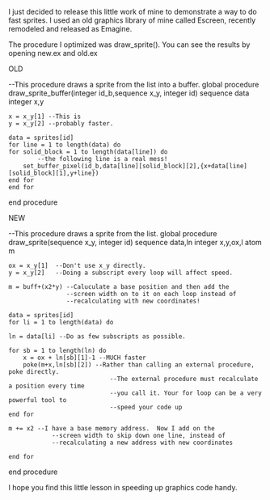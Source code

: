 I just decided to release this little work of mine to demonstrate a 
way to do fast sprites.  I used an old graphics library of
mine called Escreen, recently remodeled and released as Emagine.

The procedure I optimized was draw_sprite().
You can see the results by opening new.ex and old.ex

OLD

--This procedure draws a sprite from the list into a buffer.
global procedure draw_sprite_buffer(integer id_b,sequence x_y, integer id)
    sequence data
    integer x,y
    
    x = x_y[1] --This is
    y = x_y[2] --probably faster.
    
    data = sprites[id]
    for line = 1 to length(data) do
	for solid_block = 1 to length(data[line]) do
            --the following line is a real mess!
	    set_buffer_pixel(id_b,data[line][solid_block][2],{x+data[line][solid_block][1],y+line})
	end for
    end for
end procedure

NEW

--This procedure draws a sprite from the list.
global procedure draw_sprite(sequence x_y, integer id)
    sequence data,ln
    integer x,y,ox,l
    atom m
    
    ox = x_y[1]  --Don't use x_y directly.
    y = x_y[2]   --Doing a subscript every loop will affect speed.
    
    m = buff+(x2*y) --Caluculate a base position and then add the
                    --screen width on to it on each loop instead of
                    --recalculating with new coordinates!
    
    data = sprites[id]
    for li = 1 to length(data) do

	ln = data[li] --Do as few subscripts as possible.

	for sb = 1 to length(ln) do
	    x = ox + ln[sb][1]-1 --MUCH faster
	    poke(m+x,ln[sb][2]) --Rather than calling an external procedure, poke directly.
                                --The external procedure must recalculate a position every time
                                --you call it. Your for loop can be a very powerful tool to 
                                --speed your code up
	end for

	m += x2 --I have a base memory address.  Now I add on the
                --screen width to skip down one line, instead of
                --recalculating a new address with new coordinates

    end for
end procedure

I hope you find this little lesson in speeding up graphics code
handy.
